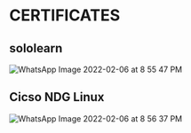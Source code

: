 # CERTIFICATES
## sololearn
![WhatsApp Image 2022-02-06 at 8 55 47 PM](https://user-images.githubusercontent.com/46950972/152688379-7c3db795-0fb8-4cfb-991c-128c42e742b0.jpeg)
## Cicso NDG Linux
![WhatsApp Image 2022-02-06 at 8 56 37 PM](https://user-images.githubusercontent.com/46950972/152688523-65210774-d05a-4341-a206-98e3dbb24649.jpeg)
